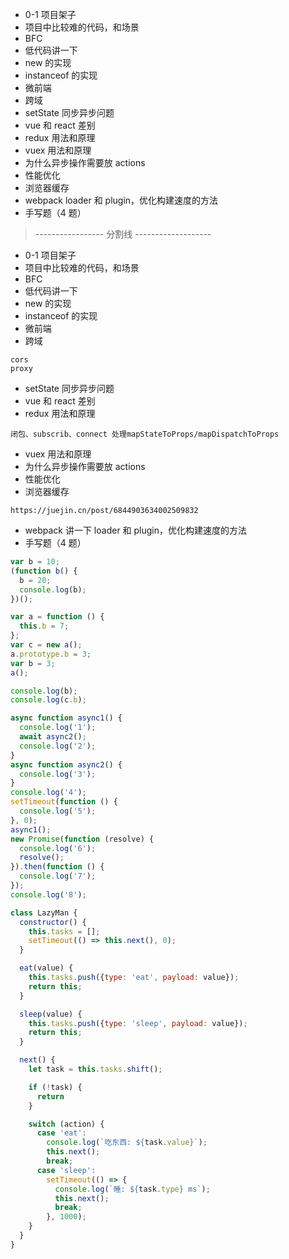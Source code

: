 - 0-1 项目架子
- 项目中比较难的代码，和场景
- BFC
- 低代码讲一下
- new 的实现
- instanceof 的实现
- 微前端
- 跨域
- setState 同步异步问题
- vue 和 react 差别
- redux 用法和原理
- vuex 用法和原理
- 为什么异步操作需要放 actions
- 性能优化
- 浏览器缓存
- webpack loader 和 plugin，优化构建速度的方法
- 手写题（4 题）

> ----------------- 分割线 -------------------

- 0-1 项目架子
- 项目中比较难的代码，和场景
- BFC
- 低代码讲一下
- new 的实现
- instanceof 的实现
- 微前端
- 跨域

```
cors
proxy
```

- setState 同步异步问题
- vue 和 react 差别
- redux 用法和原理

```
闭包、subscrib、connect 处理mapStateToProps/mapDispatchToProps
```

- vuex 用法和原理
- 为什么异步操作需要放 actions
- 性能优化
- 浏览器缓存

```
https://juejin.cn/post/6844903634002509832
```

- webpack 讲一下 loader 和 plugin，优化构建速度的方法
- 手写题（4 题）

```js
var b = 10;
(function b() {
  b = 20;
  console.log(b);
})();
```

```js
var a = function () {
  this.b = 7;
};
var c = new a();
a.prototype.b = 3;
var b = 3;
a();

console.log(b);
console.log(c.b);
```

```js
async function async1() {
  console.log('1');
  await async2();
  console.log('2');
}
async function async2() {
  console.log('3');
}
console.log('4');
setTimeout(function () {
  console.log('5');
}, 0);
async1();
new Promise(function (resolve) {
  console.log('6');
  resolve();
}).then(function () {
  console.log('7');
});
console.log('8');
```

```js
class LazyMan {
  constructor() {
    this.tasks = [];
    setTimeout(() => this.next(), 0);
  }

  eat(value) {
    this.tasks.push({type: 'eat', payload: value});
    return this;
  }

  sleep(value) {
    this.tasks.push({type: 'sleep', payload: value});
    return this;
  }

  next() {
    let task = this.tasks.shift();

    if (!task) {
      return
    }

    switch (action) {
      case 'eat':
        console.log(`吃东西: ${task.value}`);
        this.next();
        break;
      case 'sleep':
        setTimeout(() => {
          console.log(`睡: ${task.type} ms`);
          this.next();
          break;
        }, 1000);
    }
  }
}
```
